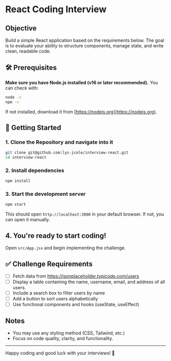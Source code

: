 # React Coding Interview

## Objective

Build a simple React application based on the requirements below. The goal is to evaluate your ability to structure components, manage state, and write clean, readable code.

## 🛠 Prerequisites
**Make sure you have Node.js installed (v16 or later recommended).**
   You can check with:

   ```bash
   node -v
   npm -v
   ```

   If not installed, download it from [https://nodejs.org](https://nodejs.org).


## 🚀 Getting Started

### 1. Clone the Repository and navigate into it

   ```bash
   git clone git@github.com:lys-jcole/interview-react.git
   cd interview-react
   ```

### 2. Install dependencies

   ```bash
   npm install
   ```

### 3. Start the development server

   ```bash
   npm start
   ```

   This should open `http://localhost:3000` in your default browser. If not, you can open it manually.

## 4. You're ready to start coding!

Open `src/App.jsx` and begin implementing the challenge.

## ✅ Challenge Requirements

- [ ] Fetch data from https://jsonplaceholder.typicode.com/users
- [ ] Display a table containing the name, username, email, and address of all users.
- [ ] Include a search box to filter users by name
- [ ] Add a button to sort users alphabetically
- [ ] Use functional components and hooks (useState, useEffect)

## Notes

- You may use any styling method (CSS, Tailwind, etc.)
- Focus on code quality, clarity, and functionality.

---

Happy coding and good luck with your interviews! 🚀
